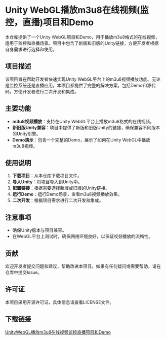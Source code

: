 # Unity WebGL播放m3u8在线视频(监控，直播)项目和Demo

本仓库提供了一个Unity WebGL项目和Demo，用于播放m3u8格式的在线视频，适用于监控和直播场景。项目中包含了新版和旧版的Unity链接，方便开发者根据自身需求进行选择和使用。

## 项目描述

该项目旨在帮助开发者快速实现Unity WebGL平台上的m3u8视频播放功能。无论是监控系统还是直播应用，本项目都提供了完整的解决方案，包括Demo和源代码，方便开发者进行二次开发和集成。

## 主要功能

- **m3u8视频播放**：支持在Unity WebGL平台上播放m3u8格式的在线视频。
- **新旧版Unity兼容**：项目中提供了新版和旧版Unity的链接，确保兼容不同版本的Unity引擎。
- **Demo演示**：包含一个完整的Demo，展示了如何在Unity WebGL中播放m3u8视频。

## 使用说明

1. **下载项目**：从本仓库下载项目文件。
2. **导入Unity**：将项目导入到Unity中。
3. **配置链接**：根据需要选择新版或旧版的Unity链接。
4. **运行Demo**：运行Demo场景，查看m3u8视频播放效果。
5. **二次开发**：根据项目需求进行二次开发和集成。

## 注意事项

- 确保Unity版本与项目兼容。
- 在WebGL平台上测试时，确保网络环境良好，以保证视频播放的流畅性。

## 贡献

欢迎开发者提交问题和建议，帮助改进本项目。如果有任何疑问或需要帮助，请在仓库中提交Issue。

## 许可证

本项目采用开源许可证，具体信息请查看LICENSE文件。

## 下载链接

[UnityWebGL播放m3u8在线视频监控直播项目和Demo](https://pan.quark.cn/s/baf4f93c5539)